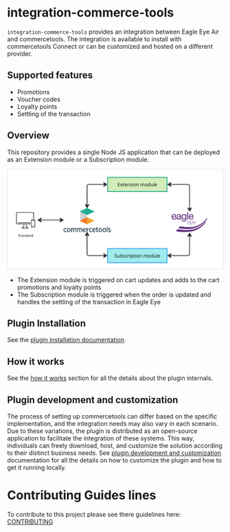 # integration-commerce-tools

`integration-commerce-tools` provides an integration between Eagle Eye Air and commercetools.
The integration is available to install with commercetools Connect or can be customized and hosted on a different
provider.

## Supported features

* Promotions
* Voucher codes
* Loyalty points
* Settling of the transaction

## Overview

This repository provides a single Node JS application that can be deployed as an Extension module or a Subscription
module.

![alt text](integration/docs/images/ee-ct-integration-components.png "Integration components")

* The Extension module is triggered on cart updates and adds to the cart promotions and loyalty points
* The Subscription module is triggered when the order is updated and handles the settling of the transaction in Eagle
  Eye

## Plugin Installation

See the [plugin installation documentation](integration/docs/installation.md).

## How it works

See the [how it works](integration/docs/how-it-works.md) section for all the details about the plugin internals.

## Plugin development and customization

The process of setting up commercetools can differ based on the specific implementation, and the integration needs may
also vary in each scenario. Due to these variations, the plugin is distributed as an open-source application to
facilitate the integration of these systems. This way, individuals can freely download, host, and customize the
solution according to their distinct business needs.
See [plugin development and customization](integration/docs/development.md) documentation for all the details on how to
customize the plugin and how to get it running locally.

# Contributing Guides lines

To contribute to this project please see there guidelines here: [CONTRIBUTING](./CONTRIBUTING.md)
